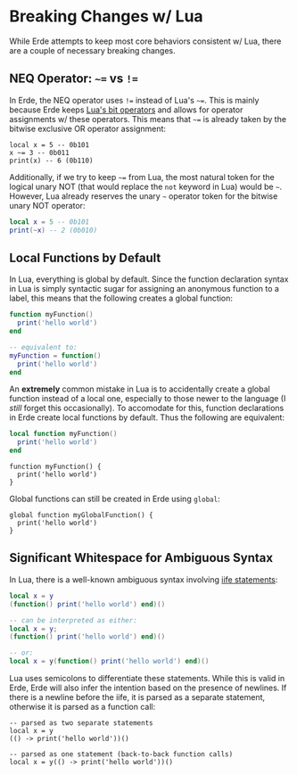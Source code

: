 # Breaking Changes w/ Lua

While Erde attempts to keep most core behaviors consistent w/ Lua, there are a
couple of necessary breaking changes.

## NEQ Operator: `~=` vs `!=`

In Erde, the NEQ operator uses `!=` instead of Lua's `~=`. This is mainly 
because Erde keeps [Lua's bit operators](https://www.lua.org/manual/5.3/manual.html#3.4.2) 
and allows for operator assignments w/ these operators. This means that `~=` is
already taken by the bitwise exclusive OR operator assignment:

```erde
local x = 5 -- 0b101
x ~= 3 -- 0b011
print(x) -- 6 (0b110)
```

Additionally, if we try to keep `~=` from Lua, the most natural token for the
logical unary NOT (that would replace the `not` keyword in Lua) would be `~`.
However, Lua already reserves the unary `~` operator token for the bitwise
unary NOT operator:

```lua
local x = 5 -- 0b101
print(~x) -- 2 (0b010)
```

## Local Functions by Default

In Lua, everything is global by default. Since the function declaration syntax
in Lua is simply syntactic sugar for assigning an anonymous function to a label,
this means that the following creates a global function:

```lua title="Lua"
function myFunction()
  print('hello world')
end

-- equivalent to:
myFunction = function()
  print('hello world')
end
```

An **extremely** common mistake in Lua is to accidentally create a global
function instead of a local one, especially to those newer to the language
(I _still_ forget this occasionally). To accomodate for this, function
declarations in Erde create local functions by default. Thus the following are
equivalent:

```lua title="Lua"
local function myFunction()
  print('hello world')
end
```

```erde title="Erde"
function myFunction() {
  print('hello world')
}
```

Global functions can still be created in Erde using `global`:

```erde
global function myGlobalFunction() {
  print('hello world')
}
```

## Significant Whitespace for Ambiguous Syntax

In Lua, there is a well-known ambiguous syntax involving
[iife statements](https://en.wikipedia.org/wiki/Immediately_invoked_function_expression):

```lua
local x = y
(function() print('hello world') end)()

-- can be interpreted as either:
local x = y;
(function() print('hello world') end)()

-- or:
local x = y(function() print('hello world') end)()
```

Lua uses semicolons to differentiate these statements. While this is valid in
Erde, Erde will also infer the intention based on the presence of newlines. If
there is a newline before the iife, it is parsed as a separate statement,
otherwise it is parsed as a function call:

```erde
-- parsed as two separate statements
local x = y
(() -> print('hello world'))()

-- parsed as one statement (back-to-back function calls)
local x = y(() -> print('hello world'))()
```
